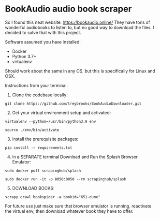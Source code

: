 # BookAudio audio book scraper
So I found this neat website: https://bookaudio.online/
They have tons of wonderful audiobooks to listen to, but no good way to download the files. I decided to solve that with this project.

Software assumed you have installed:
+ Docker
+ Python 3.7+
+ virtualenv


Should work about the same in any OS, but this is specifically for Linux and OSX.

Instructions from your terminal:

1. Clone the codebase locally:
<pre><code>git clone https://github.com/treybrooks/BookAudioDownloader.git
</code></pre>

2. Get your virtual environment setup and activated:
<pre><code>virtualenv --python=/usr/bin/python3.9 env
</code></pre>
<pre><code>source ./env/bin/activate
</code></pre>

3. Install the prerequisite packages:
<pre><code>pip install -r requirements.txt
</code></pre>

4. In a SEPARATE terminal Download and Run the Splash Browser Emulator:
<pre><code>sudo docker pull scrapinghub/splash
</code></pre>
<pre><code>sudo docker run -it -p 8050:8050 --rm scrapinghub/splash
</code></pre>

5. DOWNLOAD BOOKS:
<pre><code>scrapy crawl bookspider -a bookid="651-dune"
</code></pre>


For future use just make sure that browser emulator is running, reactivate the virtual env, then download whatever book they have to offer.